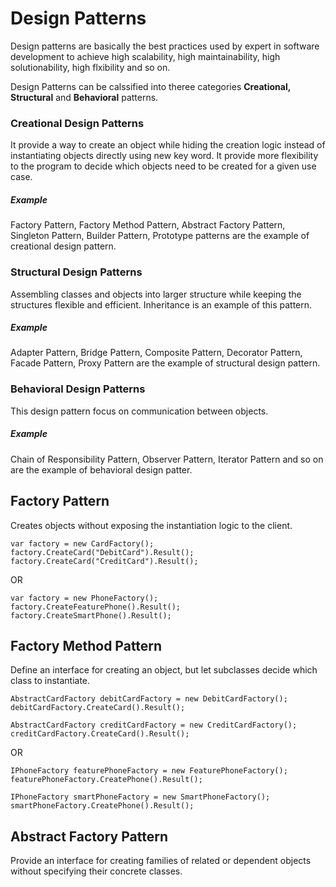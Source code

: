 # Design Patterns
Design patterns are basically the best practices used by expert in software development to achieve high scalability, high maintainability, high solutionability, high flxibility and so on.

Design Patterns can be calssified into theree categories <b>Creational, Structural</b> and <b>Behavioral</b> patterns.

### Creational Design Patterns
It provide a way to create an object while hiding the creation logic instead of instantiating objects directly using new key word. It provide more flexibility to the program to decide which objects need to be created for a given use case.
##### Example
Factory Pattern, Factory Method Pattern, Abstract Factory Pattern, Singleton Pattern, Builder Pattern, Prototype patterns are the example of creational design pattern.

### Structural Design Patterns
Assembling classes and objects into larger structure while keeping the structures flexible and efficient. Inheritance is an example of this pattern.
##### Example
Adapter Pattern, Bridge Pattern, Composite Pattern, Decorator Pattern, Facade Pattern, Proxy Pattern are the example of structural design pattern.

### Behavioral Design Patterns
This design pattern focus on communication between objects.
##### Example
Chain of Responsibility Pattern, Observer Pattern, Iterator Pattern and so on are the example of behavioral design patter.


## Factory Pattern
Creates objects without exposing the instantiation logic to the client.

```
var factory = new CardFactory();
factory.CreateCard("DebitCard").Result();
factory.CreateCard("CreditCard").Result();
```
OR
```
var factory = new PhoneFactory();
factory.CreateFeaturePhone().Result();
factory.CreateSmartPhone().Result();
```

## Factory Method Pattern
Define an interface for creating an object, but let subclasses decide which class to instantiate.
```
AbstractCardFactory debitCardFactory = new DebitCardFactory();
debitCardFactory.CreateCard().Result();

AbstractCardFactory creditCardFactory = new CreditCardFactory();
creditCardFactory.CreateCard().Result();
```
OR
```
IPhoneFactory featurePhoneFactory = new FeaturePhoneFactory();
featurePhoneFactory.CreatePhone().Result();          

IPhoneFactory smartPhoneFactory = new SmartPhoneFactory();
smartPhoneFactory.CreatePhone().Result();
```
## Abstract Factory Pattern
Provide an interface for creating families of related or dependent objects without specifying their concrete classes.
